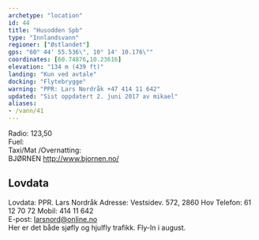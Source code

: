 ```yaml
---
archetype: "location"
id: 44
title: "Husodden Spb"
type: "Innlandsvann"
regioner: ["Østlandet"]
gps: "60° 44' 55.536\", 10° 14' 10.176\""
coordinates: [60.74876,10.23616]
elevation: "134 m (439 ft)"
landing: "Kun ved avtale"
docking: "Flytebrygge"
warning: "PPR: Lars Nordråk +47 414 11 642"
updated: "Sist oppdatert 2. juni 2017 av mikael"
aliases:
- /vann/41
---
```


Radio: 123,50\
Fuel:\
Taxi/Mat /Overnatting:\
BJØRNEN http://www.bjornen.no/

## Lovdata

Lovdata: PPR.   Lars Nordråk Adresse: Vestsidev. 572, 2860 Hov  Telefon: 61 12 70 72 Mobil: 414 11 642\
E-post: larsnord@online.no\
Her er det både sjøfly og hjulfly trafikk. Fly-In i august.
